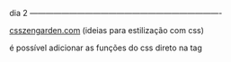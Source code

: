 dia 2 ————————————————————————-

[csszengarden.com](http://csszengarden.com) (ideias para estilização com css)

é possível adicionar as funções do css direto na tag

<style - tudo oque colocar dentro da tag é para estilizar o site 

h2 {   } → tudo oque estiver dentro das chaves vai estilizar as tags h2 

color: → green (propriedade para trocar cor)

body {   } → tudo oque estiver dentro das chaves vai estilizar as tags body

background-color: → blue (propriedade para trocar o fundo)

rgb (255,400,00) → amarelo (propriedade para ter rgb)

< p id =”nome-do-id”> → cria um id específico 

#nome-do-id { } → dentro das chaves para estilizar o id específico

< p class = "nome-do-id-classe” → a classe pode ser usada em outras tag's 

.nome-do-id-classe { } → dentro das chaves para estilizar todas as tags que possuem essa classe

font-family: fonte1, fonte-reserva → alterar a fonte (monospace ideia de fonte)

font-size: 20px → aumenta a fonte em 20px 

font-size: 2em → 2x a fonte que está no body { } 

font-wight: bold; → negrito 

font-style: italic; → italico 

line-height: 40px → ajusta o espaçamento entre as linhas 

text-align: center; → centraliza o texto

text-decoration: underline → sublinhado